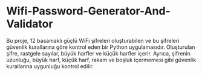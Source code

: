 # Wifi-Password-Generator-And-Validator
Bu proje, 12 basamaklı güçlü WiFi şifreleri oluşturabilen ve bu şifreleri güvenlik kurallarına göre kontrol eden bir Python uygulamasıdır. Oluşturulan şifre, rastgele sayılar, büyük harfler ve küçük harfler içerir. Ayrıca, şifrenin uzunluğu, büyük harf, küçük harf, rakam ve boşluk içermemesi gibi güvenlik kurallarına uygunluğu kontrol edilir.

